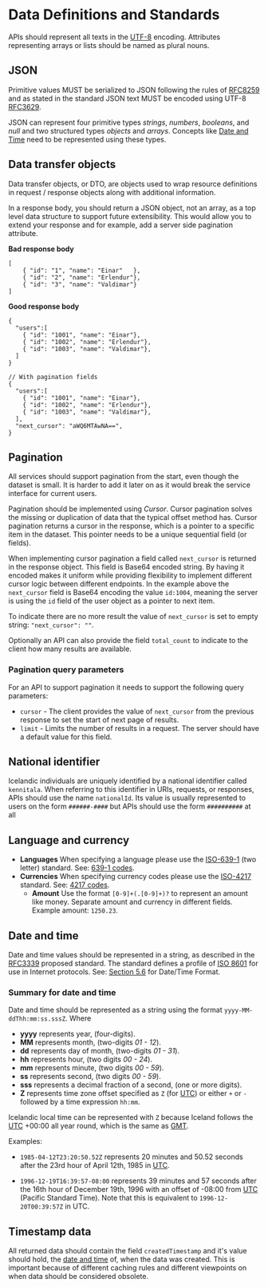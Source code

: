 # Data Definitions and Standards

APIs should represent all texts in the [UTF-8] encoding. Attributes
representing arrays or lists should be named as plural nouns.

## JSON

Primitive values MUST be serialized to JSON following the rules of [RFC8259] and
as stated in the standard JSON text MUST be encoded using UTF-8 [RFC3629].

JSON can represent four primitive types _strings_, _numbers_, _booleans_, and
_null_ and two structured types _objects_ and _arrays_. Concepts like
[Date and Time] need to be represented using these types.

## Data transfer objects

Data transfer objects, or DTO, are objects used to wrap resource definitions in
request / response objects along with additional information.

In a response body, you should return a JSON object, not an array, as a top
level data structure to support future extensibility. This would allow you to
extend your response and for example, add a server side pagination attribute.

**Bad response body**

```
[
    { "id": "1", "name": "Einar"   },
    { "id": "2", "name": "Erlendur"},
    { "id": "3", "name": "Valdimar"}
]
```

**Good response body**

```
{
  "users":[
    { "id": "1001", "name": "Einar"},
    { "id": "1002", "name": "Erlendur"},
    { "id": "1003", "name": "Valdimar"},
  ]
}

// With pagination fields
{
  "users":[
    { "id": "1001", "name": "Einar"},
    { "id": "1002", "name": "Erlendur"},
    { "id": "1003", "name": "Valdimar"},
  ],
  "next_cursor": "aWQ6MTAwNA==",
}
```

## Pagination

All services should support pagination from the start, even though the
dataset is small. It is harder to add it later on as it would break the
service interface for current users.

Pagination should be implemented using _Cursor_. Cursor pagination solves
the missing or duplication of data that the typical offset method has.
Cursor pagination returns a cursor in the response, which is a pointer to
a specific item in the dataset. This pointer needs to be a unique sequential
field (or fields).

When implementing cursor pagination a field called `next_cursor` is returned
in the response object. This field is Base64 encoded string. By having it encoded
makes it uniform while providing flexibility to implement different cursor logic
between different endpoints. In the example above the `next_cursor` field is
Base64 encoding the value `id:1004`, meaning the server is using the `id` field
of the user object as a pointer to next item.

To indicate there are no more result the value of `next_cursor` is set to empty string:
`"next_cursor": ""`.

Optionally an API can also provide the field `total_count` to indicate to the client how
many results are available.

### Pagination query parameters

For an API to support pagination it needs to support the following query parameters:

- `cursor` - The client provides the value of `next_cursor` from the previous
  response to set the start of next page of results.
- `limit` - Limits the number of results in a request. The server should have
  a default value for this field.

## National identifier

Icelandic individuals are uniquely identified by a national identifier called
`kennitala`. When referring to this identifier in URIs, requests, or responses,
APIs should use the name `nationalId`. Its value is usually represented to
users on the form `######-####` but APIs should use the form `##########` at all

## Language and currency

- **Languages** When specifying a language please use the [ISO-639-1]
  (two letter) standard. See: [639-1 codes].
- **Currencies** When specifying currency codes please use the [ISO-4217]
  standard. See: [4217 codes].
  - **Amount** Use the format `[0-9]+(.[0-9]+)?` to represent an amount like
    money. Separate amount and currency in different fields. Example amount:
    `1250.23`.

## Date and time

Date and time values should be represented in a string, as described in the
[RFC3339] proposed standard. The standard defines a profile of [ISO 8601]
for use in Internet protocols. See: [Section 5.6] for Date/Time Format.

### Summary for date and time

Date and time should be represented as a string using
the format `yyyy-MM-ddThh:mm:ss.sssZ`. Where

- **yyyy** represents year, (four-digits).
- **MM** represents month, (two-digits _01 - 12_).
- **dd** represents day of month, (two-digits _01 - 31_).
- **hh** represents hour, (two digits _00 - 24_).
- **mm** represents minute, (two digits _00 - 59_).
- **ss** represents second, (two digits _00 - 59_).
- **sss** represents a decimal fraction of a second, (one or more digits).
- **Z** represents time zone offset specified as `Z` (for [UTC]) or either
  `+` or `-` followed by a time expression `hh:mm`.

Icelandic local time can be represented with `Z` because Iceland follows
the [UTC] +00:00 all year round, which is the same as [GMT].

Examples:

- `1985-04-12T23:20:50.52Z` represents 20 minutes and 50.52 seconds after
  the 23rd hour of April 12th, 1985 in [UTC].

- `1996-12-19T16:39:57-08:00` represents 39 minutes and 57 seconds after the
  16th hour of December 19th, 1996 with an offset of -08:00 from [UTC] (Pacific
  Standard Time). Note that this is equivalent to `1996-12-20T00:39:57Z`
  in UTC.

## Timestamp data

All returned data should contain the field `createdTimestamp` and it's value
should hold, the [date and time] of, when the data was created. This is
important because of different caching rules and different viewpoints on when
data should be considered obsolete.

[date and time]: #date-and-time
[rfc8259]: https://tools.ietf.org/html/rfc8259
[rfc3629]: https://tools.ietf.org/html/rfc3629
[utf-8]: https://en.wikipedia.org/wiki/UTF-8
[rfc3339]: https://tools.ietf.org/html/rfc3339
[section 5.6]: https://tools.ietf.org/html/rfc3339#section-5.6
[iso 8601]: https://en.wikipedia.org/wiki/ISO_8601
[utc]: https://en.wikipedia.org/wiki/Coordinated_Universal_Time
[gmt]: https://en.wikipedia.org/wiki/Greenwich_Mean_Time
[3166-1]: https://www.iso.org/iso-3166-country-codes.html
[iso-639-1]: https://www.iso.org/standard/22109.html
[639-1 codes]: https://en.wikipedia.org/wiki/List_of_ISO_639-1_codes
[iso-4217]: https://www.iso.org/iso-4217-currency-codes.html
[4217 codes]: https://en.wikipedia.org/wiki/ISO_4217#Active_codes
